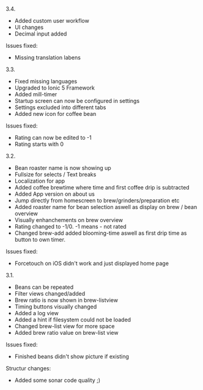 3.4.
- Added custom user workflow
- UI changes
- Decimal input added

Issues fixed:
- Missing translation labens


3.3.
- Fixed missing languages
- Upgraded to Ionic 5 Framework
- Added mill-timer
- Startup screen can now be configured in settings
- Settings excluded into different tabs
- Added new icon for coffee bean

Issues fixed:
- Rating can now be edited to -1
- Rating starts with 0


3.2.
- Bean roaster name is now showing up
- Fullsize for selects / Text breaks
- Localization for app
- Added coffee brewtime where time and first coffee drip is subtracted
- Added App version on about us 
- Jump directly from homescreen to brew/grinders/preparation etc
- Added roaster name for bean selection aswell as display on brew / bean overview
- Visually enhanchements on brew overview
- Rating changed to -1/0. -1 means - not rated
- Changed brew-add added blooming-time aswell as first drip time as button to own timer.


Issues fixed:
- Forcetouch on iOS didn't work and just displayed home page

3.1.
- Beans can be repeated
- Filter views changed/added
- Brew ratio is now shown in brew-listview
- Timing buttons visually changed
- Added a log view 
- Added a hint if filesystem could not be loaded
- Changed brew-list view for more space
- Added brew ratio value on brew-list view


Issues  fixed:
- Finished beans didn't show  picture if existing

Structur changes:
- Added some sonar code quality ;)
